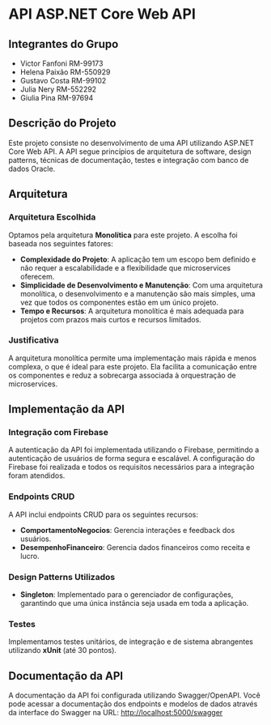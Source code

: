 # API ASP.NET Core Web API

## Integrantes do Grupo
- Victor Fanfoni RM-99173
- Helena Paixão RM-550929
- Gustavo Costa RM-99102
- Julia Nery RM-552292
- Giulia Pina RM-97694

## Descrição do Projeto
Este projeto consiste no desenvolvimento de uma API utilizando ASP.NET Core Web API. A API segue princípios de arquitetura de software, design patterns, técnicas de documentação, testes e integração com banco de dados Oracle.

## Arquitetura

### Arquitetura Escolhida
Optamos pela arquitetura **Monolítica** para este projeto. A escolha foi baseada nos seguintes fatores:
- **Complexidade do Projeto**: A aplicação tem um escopo bem definido e não requer a escalabilidade e a flexibilidade que microservices oferecem.
- **Simplicidade de Desenvolvimento e Manutenção**: Com uma arquitetura monolítica, o desenvolvimento e a manutenção são mais simples, uma vez que todos os componentes estão em um único projeto.
- **Tempo e Recursos**: A arquitetura monolítica é mais adequada para projetos com prazos mais curtos e recursos limitados.

### Justificativa
A arquitetura monolítica permite uma implementação mais rápida e menos complexa, o que é ideal para este projeto. Ela facilita a comunicação entre os componentes e reduz a sobrecarga associada à orquestração de microservices.

## Implementação da API

### Integração com Firebase
A autenticação da API foi implementada utilizando o Firebase, permitindo a autenticação de usuários de forma segura e escalável. A configuração do Firebase foi realizada e todos os requisitos necessários para a integração foram atendidos.

### Endpoints CRUD
A API inclui endpoints CRUD para os seguintes recursos:
- **ComportamentoNegocios**: Gerencia interações e feedback dos usuários.
- **DesempenhoFinanceiro**: Gerencia dados financeiros como receita e lucro.

### Design Patterns Utilizados
- **Singleton**: Implementado para o gerenciador de configurações, garantindo que uma única instância seja usada em toda a aplicação.

### Testes
Implementamos testes unitários, de integração e de sistema abrangentes utilizando **xUnit** (até 30 pontos).

## Documentação da API

A documentação da API foi configurada utilizando Swagger/OpenAPI. Você pode acessar a documentação dos endpoints e modelos de dados através da interface do Swagger na URL: [http://localhost:5000/swagger](http://localhost:5000/swagger)
